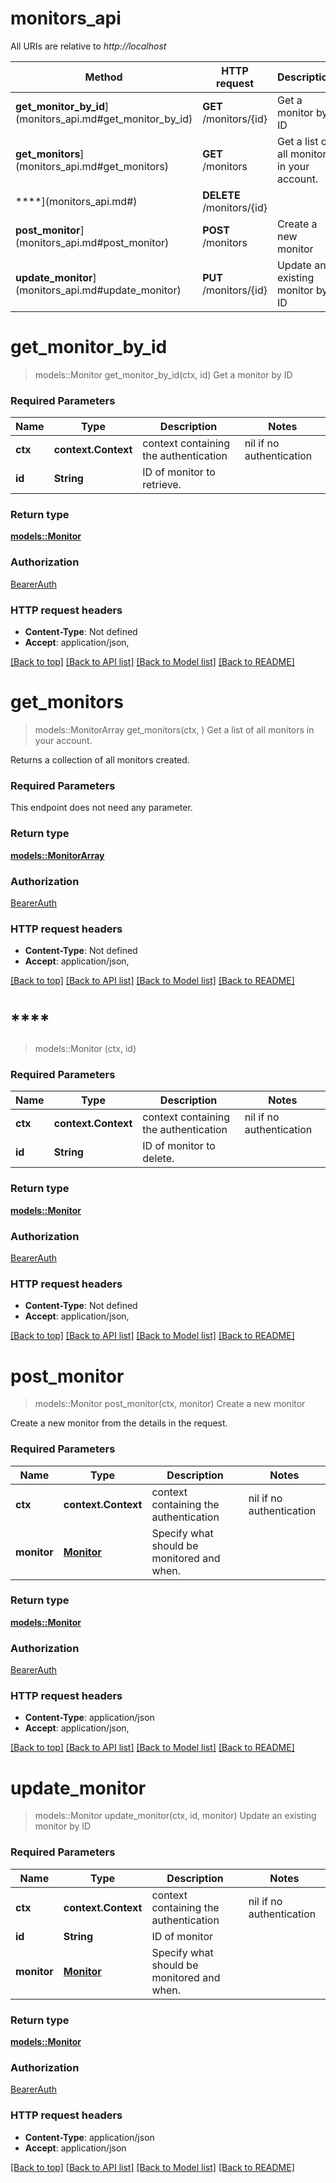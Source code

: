 # monitors_api

All URIs are relative to *http://localhost*

Method | HTTP request | Description
------------- | ------------- | -------------
**get_monitor_by_id**](monitors_api.md#get_monitor_by_id) | **GET** /monitors/{id} | Get a monitor by ID
**get_monitors**](monitors_api.md#get_monitors) | **GET** /monitors | Get a list of all monitors in your account.
****](monitors_api.md#) | **DELETE** /monitors/{id} | 
**post_monitor**](monitors_api.md#post_monitor) | **POST** /monitors | Create a new monitor
**update_monitor**](monitors_api.md#update_monitor) | **PUT** /monitors/{id} | Update an existing monitor by ID


# **get_monitor_by_id**
> models::Monitor get_monitor_by_id(ctx, id)
Get a monitor by ID

### Required Parameters

Name | Type | Description  | Notes
------------- | ------------- | ------------- | -------------
 **ctx** | **context.Context** | context containing the authentication | nil if no authentication
  **id** | **String**| ID of monitor to retrieve. | 

### Return type

[**models::Monitor**](Monitor.md)

### Authorization

[BearerAuth](../README.md#BearerAuth)

### HTTP request headers

 - **Content-Type**: Not defined
 - **Accept**: application/json, 

[[Back to top]](#) [[Back to API list]](../README.md#documentation-for-api-endpoints) [[Back to Model list]](../README.md#documentation-for-models) [[Back to README]](../README.md)

# **get_monitors**
> models::MonitorArray get_monitors(ctx, )
Get a list of all monitors in your account.

Returns a collection of all monitors created.  

### Required Parameters
This endpoint does not need any parameter.

### Return type

[**models::MonitorArray**](MonitorArray.md)

### Authorization

[BearerAuth](../README.md#BearerAuth)

### HTTP request headers

 - **Content-Type**: Not defined
 - **Accept**: application/json, 

[[Back to top]](#) [[Back to API list]](../README.md#documentation-for-api-endpoints) [[Back to Model list]](../README.md#documentation-for-models) [[Back to README]](../README.md)

# ****
> models::Monitor (ctx, id)


### Required Parameters

Name | Type | Description  | Notes
------------- | ------------- | ------------- | -------------
 **ctx** | **context.Context** | context containing the authentication | nil if no authentication
  **id** | **String**| ID of monitor to delete. | 

### Return type

[**models::Monitor**](Monitor.md)

### Authorization

[BearerAuth](../README.md#BearerAuth)

### HTTP request headers

 - **Content-Type**: Not defined
 - **Accept**: application/json, 

[[Back to top]](#) [[Back to API list]](../README.md#documentation-for-api-endpoints) [[Back to Model list]](../README.md#documentation-for-models) [[Back to README]](../README.md)

# **post_monitor**
> models::Monitor post_monitor(ctx, monitor)
Create a new monitor

Create a new monitor from the details in the request.

### Required Parameters

Name | Type | Description  | Notes
------------- | ------------- | ------------- | -------------
 **ctx** | **context.Context** | context containing the authentication | nil if no authentication
  **monitor** | [**Monitor**](Monitor.md)| Specify what should be monitored and when. | 

### Return type

[**models::Monitor**](Monitor.md)

### Authorization

[BearerAuth](../README.md#BearerAuth)

### HTTP request headers

 - **Content-Type**: application/json
 - **Accept**: application/json, 

[[Back to top]](#) [[Back to API list]](../README.md#documentation-for-api-endpoints) [[Back to Model list]](../README.md#documentation-for-models) [[Back to README]](../README.md)

# **update_monitor**
> models::Monitor update_monitor(ctx, id, monitor)
Update an existing monitor by ID

### Required Parameters

Name | Type | Description  | Notes
------------- | ------------- | ------------- | -------------
 **ctx** | **context.Context** | context containing the authentication | nil if no authentication
  **id** | **String**| ID of monitor | 
  **monitor** | [**Monitor**](Monitor.md)| Specify what should be monitored and when. | 

### Return type

[**models::Monitor**](Monitor.md)

### Authorization

[BearerAuth](../README.md#BearerAuth)

### HTTP request headers

 - **Content-Type**: application/json
 - **Accept**: application/json

[[Back to top]](#) [[Back to API list]](../README.md#documentation-for-api-endpoints) [[Back to Model list]](../README.md#documentation-for-models) [[Back to README]](../README.md)

